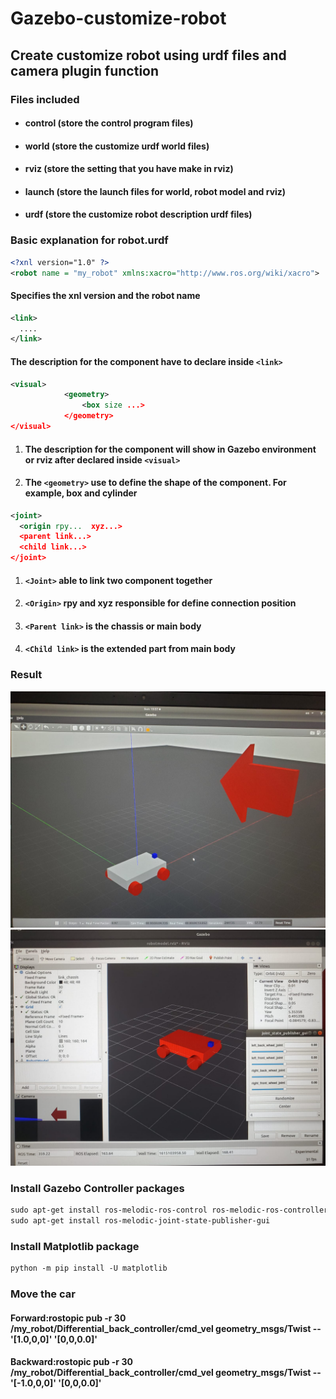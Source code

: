# Gazebo-customize-robot

## Create customize robot using urdf files and camera plugin function

### Files included
* #### control (store the control program files)
* #### world (store the customize urdf world files)
* #### rviz (store the setting that you have make in rviz)
* #### launch (store the launch files for world, robot model and rviz)
* #### urdf (store the customize robot description urdf files)

### Basic explanation for robot.urdf

```XML
<?xnl version="1.0" ?>
<robot name = "my_robot" xmlns:xacro="http://www.ros.org/wiki/xacro">
```
#### Specifies the xnl version and the robot name

```XML
<link>
  ....
</link>
```
#### The description for the component have to declare inside `<link>`

```XML
<visual>
			<geometry>
				<box size ...>
			</geometry>
</visual>
```
1. #### The description for the component will show in Gazebo environment or rviz after declared inside `<visual>`
1. #### The `<geometry>` use to define the shape of the component. For example, box and cylinder

```XML
<joint>
  <origin rpy...  xyz...>
  <parent link...>
  <child link...>
</joint>
```
1. #### `<Joint>` able to link two component together
1. #### `<Origin>` rpy and xyz responsible for define connection position
1. #### `<Parent link>` is the chassis or main body
1. #### `<Child link>` is the extended part from main body

### Result
![image](https://github.com/laitathei/Gazebo-customize-robot/blob/main/Image/gazebo_result.jpeg)
![image](https://github.com/laitathei/Gazebo-customize-robot/blob/main/Image/rviz_result.jpeg)
### Install Gazebo Controller packages
```XML
sudo apt-get install ros-melodic-ros-control ros-melodic-ros-controllers
sudo apt-get install ros-melodic-joint-state-publisher-gui
```
### Install Matplotlib package
```XML
python -m pip install -U matplotlib
```
### Move the car 
#### Forward:rostopic pub -r 30 /my_robot/Differential_back_controller/cmd_vel geometry_msgs/Twist -- '[1.0,0,0]' '[0,0,0.0]'
#### Backward:rostopic pub -r 30 /my_robot/Differential_back_controller/cmd_vel geometry_msgs/Twist -- '[-1.0,0,0]' '[0,0,0.0]'
